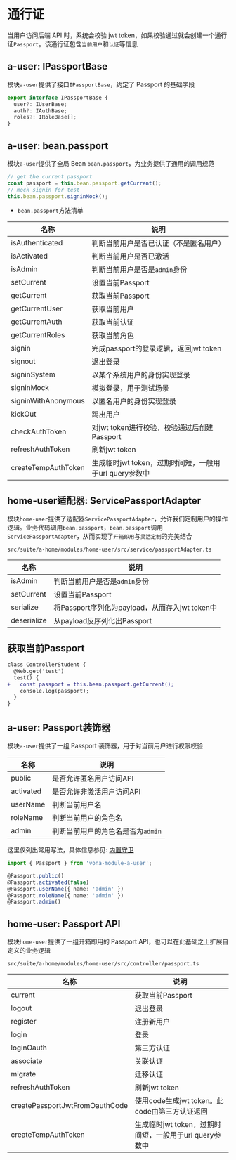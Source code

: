 # 通行证

当用户访问后端 API 时，系统会校验 jwt token，如果校验通过就会创建一个通行证`Passport`。该通行证包含`当前用户`和`认证`等信息

## a-user: IPassportBase

模块`a-user`提供了接口`IPassportBase`，约定了 Passport 的基础字段

``` typescript
export interface IPassportBase {
  user?: IUserBase;
  auth?: IAuthBase;
  roles?: IRoleBase[];
}
```

## a-user: bean.passport

模块`a-user`提供了全局 Bean `bean.passport`，为业务提供了通用的调用规范

``` typescript
// get the current passport
const passport = this.bean.passport.getCurrent();
// mock signin for test
this.bean.passport.signinMock();
```

* `bean.passport`方法清单

|名称|说明|
|--|--|
|isAuthenticated|判断当前用户是否已认证（不是匿名用户）|
|isActivated|判断当前用户是否已激活|
|isAdmin|判断当前用户是否是`admin`身份|
|setCurrent|设置当前Passport|
|getCurrent|获取当前Passport|
|getCurrentUser|获取当前用户|
|getCurrentAuth|获取当前认证|
|getCurrentRoles|获取当前角色|
|signin|完成passport的登录逻辑，返回jwt token|
|signout|退出登录|
|signinSystem|以某个系统用户的身份实现登录|
|signinMock|模拟登录，用于测试场景|
|signinWithAnonymous|以匿名用户的身份实现登录|
|kickOut|踢出用户|
|checkAuthToken|对jwt token进行校验，校验通过后创建Passport|
|refreshAuthToken|刷新jwt token|
|createTempAuthToken|生成临时jwt token，过期时间短，一般用于url query参数中|

## home-user适配器: ServicePassportAdapter

模块`home-user`提供了适配器`ServicePassportAdapter`，允许我们定制用户的操作逻辑。业务代码调用`bean.passport`，`bean.passport`调用`ServicePassportAdapter`，从而实现了`开箱即用`与`灵活定制`的完美结合

`src/suite/a-home/modules/home-user/src/service/passportAdapter.ts`

|名称|说明|
|--|--|
|isAdmin|判断当前用户是否是`admin`身份|
|setCurrent|设置当前Passport|
|serialize|将Passport序列化为payload，从而存入jwt token中|
|deserialize|从payload反序列化出Passport|

## 获取当前Passport

``` diff
class ControllerStudent {
  @Web.get('test')
  test() {
+   const passport = this.bean.passport.getCurrent();
    console.log(passport);
  }
}
```

## a-user: Passport装饰器

模块`a-user`提供了一组 Passport 装饰器，用于对当前用户进行权限校验

|名称|说明|
|--|--|
|public|是否允许匿名用户访问API|
|activated|是否允许非激活用户访问API|
|userName|判断当前用户名|
|roleName|判断当前用户的角色名|
|admin|判断当前用户的角色名是否为`admin`|

这里仅列出常用写法，具体信息参见: [内置守卫](../../aop/controller/guard-builtin.md)

``` typescript
import { Passport } from 'vona-module-a-user';

@Passport.public()
@Passport.activated(false)
@Passport.userName({ name: 'admin' })
@Passport.roleName({ name: 'admin' })
@Passport.admin()
```

## home-user: Passport API

模块`home-user`提供了一组开箱即用的 Passport API，也可以在此基础之上扩展自定义的业务逻辑

`src/suite/a-home/modules/home-user/src/controller/passport.ts`

|名称|说明|
|--|--|
|current|获取当前Passport|
|logout|退出登录|
|register|注册新用户|
|login|登录|
|loginOauth|第三方认证|
|associate|关联认证|
|migrate|迁移认证|
|refreshAuthToken|刷新jwt token|
|createPassportJwtFromOauthCode|使用code生成jwt token。此code由第三方认证返回|
|createTempAuthToken|生成临时jwt token，过期时间短，一般用于url query参数中|




